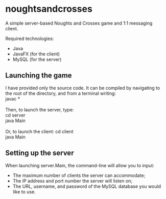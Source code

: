 # noughtsandcrosses
A simple server-based Noughts and Crosses game and 1:1 messaging client.

Required technologies:
- Java
- JavaFX (for the client)
- MySQL (for the server)
## Launching the game
I have provided only the source code. It can be compiled by navigating to the root of the directory, and from a terminal writing:<br/>
javac *<br/><br/>
Then, to launch the server, type:<br/>
 cd server<br/>
 java Main<br/><br/>
 Or, to launch the client:
 cd client<br/>
 java Main
## Setting up the server
When launching server.Main, the command-line will allow you to input:
- The maximum number of clients the server can accommodate;
- The IP address and port number the server will listen on;
- The URL, username, and password of the MySQL database you would like to use.
